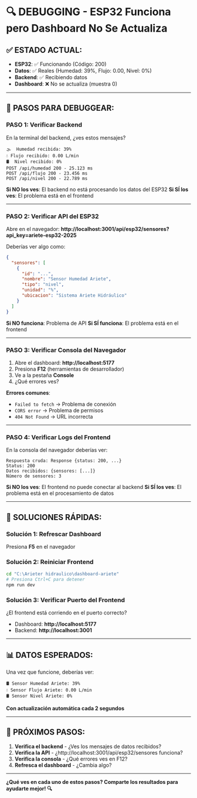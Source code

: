 # 🔍 DEBUGGING - ESP32 Funciona pero Dashboard No Se Actualiza

## ✅ ESTADO ACTUAL:
- **ESP32**: ✅ Funcionando (Código: 200)
- **Datos**: ✅ Reales (Humedad: 39%, Flujo: 0.00, Nivel: 0%)
- **Backend**: ✅ Recibiendo datos
- **Dashboard**: ❌ No se actualiza (muestra 0)

---

## 🔧 PASOS PARA DEBUGGEAR:

### PASO 1: Verificar Backend
En la terminal del backend, ¿ves estos mensajes?
```
🌫️  Humedad recibida: 39%
💧 Flujo recibido: 0.00 L/min
🛢️  Nivel recibido: 0%
POST /api/humedad 200 - 25.123 ms
POST /api/flujo 200 - 23.456 ms
POST /api/nivel 200 - 22.789 ms
```

**Si NO los ves**: El backend no está procesando los datos del ESP32
**Si SÍ los ves**: El problema está en el frontend

---

### PASO 2: Verificar API del ESP32
Abre en el navegador: **http://localhost:3001/api/esp32/sensores?api_key=ariete-esp32-2025**

Deberías ver algo como:
```json
{
  "sensores": [
    {
      "id": "...",
      "nombre": "Sensor Humedad Ariete",
      "tipo": "nivel",
      "unidad": "%",
      "ubicacion": "Sistema Ariete Hidráulico"
    }
  ]
}
```

**Si NO funciona**: Problema de API
**Si SÍ funciona**: El problema está en el frontend

---

### PASO 3: Verificar Consola del Navegador
1. Abre el dashboard: **http://localhost:5177**
2. Presiona **F12** (herramientas de desarrollador)
3. Ve a la pestaña **Console**
4. ¿Qué errores ves?

**Errores comunes**:
- `Failed to fetch` → Problema de conexión
- `CORS error` → Problema de permisos
- `404 Not Found` → URL incorrecta

---

### PASO 4: Verificar Logs del Frontend
En la consola del navegador deberías ver:
```
Respuesta cruda: Response {status: 200, ...}
Status: 200
Datos recibidos: {sensores: [...]}
Número de sensores: 3
```

**Si NO los ves**: El frontend no puede conectar al backend
**Si SÍ los ves**: El problema está en el procesamiento de datos

---

## 🚀 SOLUCIONES RÁPIDAS:

### Solución 1: Refrescar Dashboard
Presiona **F5** en el navegador

### Solución 2: Reiniciar Frontend
```bash
cd "C:\Arieter hidraulico\dashboard-ariete"
# Presiona Ctrl+C para detener
npm run dev
```

### Solución 3: Verificar Puerto del Frontend
¿El frontend está corriendo en el puerto correcto?
- Dashboard: **http://localhost:5177**
- Backend: **http://localhost:3001**

---

## 📊 DATOS ESPERADOS:

Una vez que funcione, deberías ver:
```
🛢️ Sensor Humedad Ariete: 39%
💧 Sensor Flujo Ariete: 0.00 L/min
🛢️ Sensor Nivel Ariete: 0%
```

**Con actualización automática cada 2 segundos**

---

## 🎯 PRÓXIMOS PASOS:

1. **Verifica el backend** - ¿Ves los mensajes de datos recibidos?
2. **Verifica la API** - ¿http://localhost:3001/api/esp32/sensores funciona?
3. **Verifica la consola** - ¿Qué errores ves en F12?
4. **Refresca el dashboard** - ¿Cambia algo?

---

**¿Qué ves en cada uno de estos pasos? Comparte los resultados para ayudarte mejor! 🔍**

